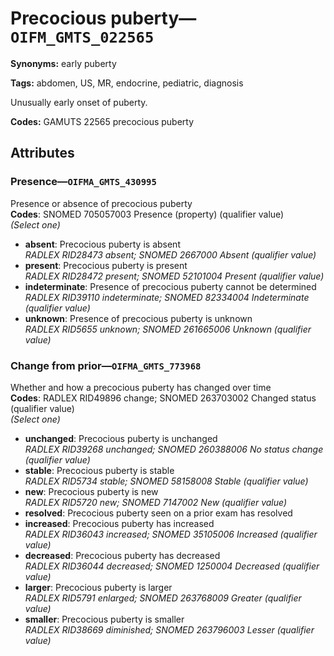 # Precocious puberty—`OIFM_GMTS_022565`

**Synonyms:** early puberty

**Tags:** abdomen, US, MR, endocrine, pediatric, diagnosis

Unusually early onset of puberty.

**Codes:** GAMUTS 22565 precocious puberty

## Attributes

### Presence—`OIFMA_GMTS_430995`

Presence or absence of precocious puberty  
**Codes**: SNOMED 705057003 Presence (property) (qualifier value)  
*(Select one)*

- **absent**: Precocious puberty is absent  
_RADLEX RID28473 absent; SNOMED 2667000 Absent (qualifier value)_
- **present**: Precocious puberty is present  
_RADLEX RID28472 present; SNOMED 52101004 Present (qualifier value)_
- **indeterminate**: Presence of precocious puberty cannot be determined  
_RADLEX RID39110 indeterminate; SNOMED 82334004 Indeterminate (qualifier value)_
- **unknown**: Presence of precocious puberty is unknown  
_RADLEX RID5655 unknown; SNOMED 261665006 Unknown (qualifier value)_

### Change from prior—`OIFMA_GMTS_773968`

Whether and how a precocious puberty has changed over time  
**Codes**: RADLEX RID49896 change; SNOMED 263703002 Changed status (qualifier value)  
*(Select one)*

- **unchanged**: Precocious puberty is unchanged  
_RADLEX RID39268 unchanged; SNOMED 260388006 No status change (qualifier value)_
- **stable**: Precocious puberty is stable  
_RADLEX RID5734 stable; SNOMED 58158008 Stable (qualifier value)_
- **new**: Precocious puberty is new  
_RADLEX RID5720 new; SNOMED 7147002 New (qualifier value)_
- **resolved**: Precocious puberty seen on a prior exam has resolved  
- **increased**: Precocious puberty has increased  
_RADLEX RID36043 increased; SNOMED 35105006 Increased (qualifier value)_
- **decreased**: Precocious puberty has decreased  
_RADLEX RID36044 decreased; SNOMED 1250004 Decreased (qualifier value)_
- **larger**: Precocious puberty is larger  
_RADLEX RID5791 enlarged; SNOMED 263768009 Greater (qualifier value)_
- **smaller**: Precocious puberty is smaller  
_RADLEX RID38669 diminished; SNOMED 263796003 Lesser (qualifier value)_